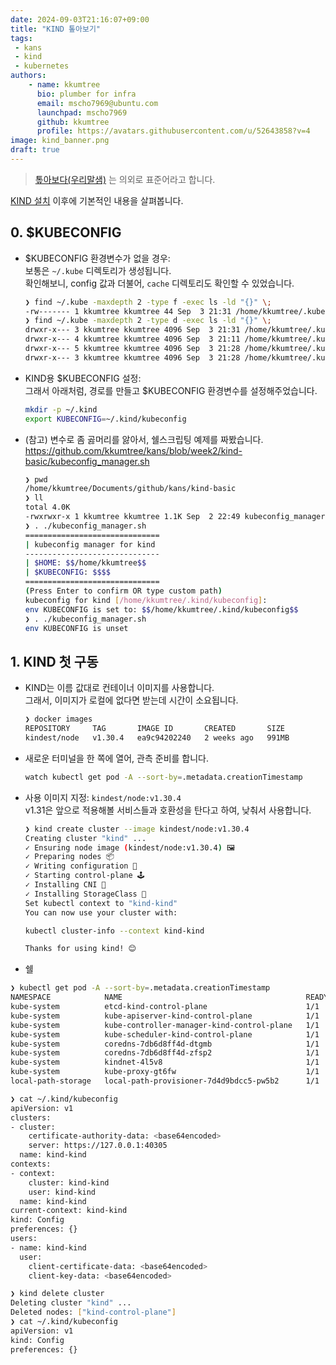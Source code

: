 ```yaml
---
date: 2024-09-03T21:16:07+09:00
title: "KIND 톺아보기"
tags:
 - kans  
 - kind    
 - kubernetes  
authors:
    - name: kkumtree
      bio: plumber for infra
      email: mscho7969@ubuntu.com
      launchpad: mscho7969
      github: kkumtree
      profile: https://avatars.githubusercontent.com/u/52643858?v=4 
image: kind_banner.png
draft: true
---
```


> [톺아보다(우리말샘)](https://opendict.korean.go.kr/dictionary/view?sense_no=437729&viewType=confirm) 는 의외로 표준어라고 합니다.  

[KIND 설치](../kans-2w-kind-installation-on-linux/) 이후에 기본적인 내용을 살펴봅니다.  

## 0. $KUBECONFIG

- $KUBECONFIG 환경변수가 없을 경우:  
  보통은 `~/.kube` 디렉토리가 생성됩니다.  
  확인해보니, config 값과 더불어, `cache` 디렉토리도 확인할 수 있었습니다.  

  ```bash
  ❯ find ~/.kube -maxdepth 2 -type f -exec ls -ld "{}" \;
  -rw------- 1 kkumtree kkumtree 44 Sep  3 21:31 /home/kkumtree/.kube/config
  ❯ find ~/.kube -maxdepth 2 -type d -exec ls -ld "{}" \;
  drwxr-x--- 3 kkumtree kkumtree 4096 Sep  3 21:31 /home/kkumtree/.kube
  drwxr-x--- 4 kkumtree kkumtree 4096 Sep  3 21:11 /home/kkumtree/.kube/cache
  drwxr-x--- 5 kkumtree kkumtree 4096 Sep  3 21:28 /home/kkumtree/.kube/cache/discovery
  drwxr-x--- 3 kkumtree kkumtree 4096 Sep  3 21:28 /home/kkumtree/.kube/cache/http
  ```

- KIND용 $KUBECONFIG 설정:  
  그래서 아래처럼, 경로를 만들고 $KUBECONFIG 환경변수를 설정해주었습니다.

  ```bash
  mkdir -p ~/.kind
  export KUBECONFIG=~/.kind/kubeconfig
  ```

- (참고) 변수로 좀 곯머리를 앓아서, 쉘스크립팅 예제를 짜봤습니다.  
  <https://github.com/kkumtree/kans/blob/week2/kind-basic/kubeconfig_manager.sh>

  ```bash
  ❯ pwd
  /home/kkumtree/Documents/github/kans/kind-basic
  ❯ ll
  total 4.0K
  -rwxrwxr-x 1 kkumtree kkumtree 1.1K Sep  2 22:49 kubeconfig_manager.sh
  ❯ . ./kubeconfig_manager.sh
  ==============================
  | kubeconfig manager for kind
  ------------------------------
  | $HOME: $$/home/kkumtree$$
  | $KUBECONFIG: $$$$
  ==============================
  (Press Enter to confirm OR type custom path)
  kubeconfig for kind [/home/kkumtree/.kind/kubeconfig]:
  env KUBECONFIG is set to: $$/home/kkumtree/.kind/kubeconfig$$
  ❯ . ./kubeconfig_manager.sh
  env KUBECONFIG is unset
  ```

## 1. KIND 첫 구동

- KIND는 이름 값대로 컨테이너 이미지를 사용합니다.  
  그래서, 이미지가 로컬에 없다면 받는데 시간이 소요됩니다.  

  ```bash
  ❯ docker images
  REPOSITORY     TAG       IMAGE ID       CREATED       SIZE
  kindest/node   v1.30.4   ea9c94202240   2 weeks ago   991MB
  ```    

- 새로운 터미널을 한 쪽에 열어, 관측 준비를 합니다.
  
  ```bash
  watch kubectl get pod -A --sort-by=.metadata.creationTimestamp
  ```

- 사용 이미지 지정: `kindest/node:v1.30.4`  
  v1.31은 앞으로 적용해볼 서비스들과 호환성을 탄다고 하여, 낮춰서 사용합니다.  

  ```bash
  ❯ kind create cluster --image kindest/node:v1.30.4
  Creating cluster "kind" ...
  ✓ Ensuring node image (kindest/node:v1.30.4) 🖼
  ✓ Preparing nodes 📦
  ✓ Writing configuration 📜
  ✓ Starting control-plane 🕹️
  ✓ Installing CNI 🔌
  ✓ Installing StorageClass 💾
  Set kubectl context to "kind-kind"
  You can now use your cluster with:

  kubectl cluster-info --context kind-kind

  Thanks for using kind! 😊
  ```  

- 쉘  

```bash
❯ kubectl get pod -A --sort-by=.metadata.creationTimestamp
NAMESPACE            NAME                                         READY   STATUS    RESTARTS   AGE
kube-system          etcd-kind-control-plane                      1/1     Running   0          7m5s
kube-system          kube-apiserver-kind-control-plane            1/1     Running   0          7m5s
kube-system          kube-controller-manager-kind-control-plane   1/1     Running   0          7m5s
kube-system          kube-scheduler-kind-control-plane            1/1     Running   0          7m5s
kube-system          coredns-7db6d8ff4d-dtgmb                     1/1     Running   0          6m51s
kube-system          coredns-7db6d8ff4d-zfsp2                     1/1     Running   0          6m51s
kube-system          kindnet-4l5v8                                1/1     Running   0          6m51s
kube-system          kube-proxy-gt6fw                             1/1     Running   0          6m51s
local-path-storage   local-path-provisioner-7d4d9bdcc5-pw5b2      1/1     Running   0          6m51s
```

```bash
❯ cat ~/.kind/kubeconfig
apiVersion: v1
clusters:
- cluster:
    certificate-authority-data: <base64encoded>
    server: https://127.0.0.1:40305
  name: kind-kind
contexts:
- context:
    cluster: kind-kind
    user: kind-kind
  name: kind-kind
current-context: kind-kind
kind: Config
preferences: {}
users:
- name: kind-kind
  user:
    client-certificate-data: <base64encoded> 
    client-key-data: <base64encoded>
```

```bash
❯ kind delete cluster
Deleting cluster "kind" ...
Deleted nodes: ["kind-control-plane"]
❯ cat ~/.kind/kubeconfig
apiVersion: v1
kind: Config
preferences: {}
```  
